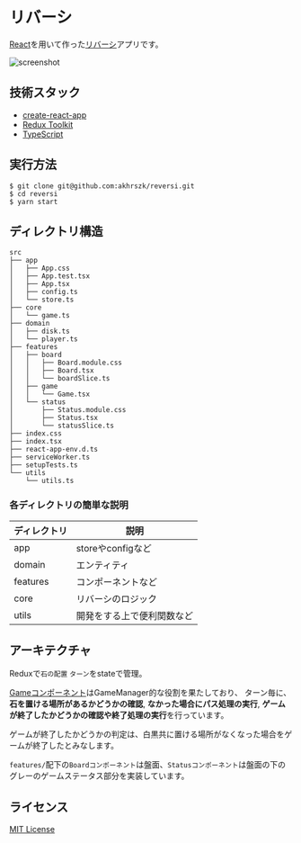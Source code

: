 # リバーシ

[React](https://ja.reactjs.org/)を用いて作った[リバーシ](https://en.wikipedia.org/wiki/Reversi)アプリです。

![screenshot](https://github.com/akhrszk/reversi/blob/images/screenshot.png)

## 技術スタック

* [create-react-app](https://github.com/facebook/create-react-app)
* [Redux Toolkit](https://redux-toolkit.js.org/)
* [TypeScript](https://www.typescriptlang.org/)

## 実行方法

```
$ git clone git@github.com:akhrszk/reversi.git
$ cd reversi
$ yarn start
```

## ディレクトリ構造

```
src
├── app
│   ├── App.css
│   ├── App.test.tsx
│   ├── App.tsx
│   ├── config.ts
│   └── store.ts
├── core
│   └── game.ts
├── domain
│   ├── disk.ts
│   └── player.ts
├── features
│   ├── board
│   │   ├── Board.module.css
│   │   ├── Board.tsx
│   │   └── boardSlice.ts
│   ├── game
│   │   └── Game.tsx
│   └── status
│       ├── Status.module.css
│       ├── Status.tsx
│       └── statusSlice.ts
├── index.css
├── index.tsx
├── react-app-env.d.ts
├── serviceWorker.ts
├── setupTests.ts
└── utils
    └── utils.ts
```

### 各ディレクトリの簡単な説明

ディレクトリ|説明
---|---
app|storeやconfigなど
domain|エンティティ
features|コンポーネントなど
core|リバーシのロジック
utils|開発をする上で便利関数など

## アーキテクチャ

Reduxで`石の配置` `ターン`をstateで管理。

[Gameコンポーネント](https://github.com/akhrszk/reversi/blob/master/src/features/game/Game.tsx)はGameManager的な役割を果たしており、
ターン毎に、**石を置ける場所があるかどうかの確認**, **なかった場合にパス処理の実行**, **ゲームが終了したかどうかの確認や終了処理の実行**を行っています。

ゲームが終了したかどうかの判定は、白黒共に置ける場所がなくなった場合をゲームが終了したとみなします。

`features/`配下の`Boardコンポーネント`は盤面、`Statusコンポーネント`は盤面の下のグレーのゲームステータス部分を実装しています。

## ライセンス

[MIT License](https://github.com/akhrszk/reversi/blob/master/LICENSE)
